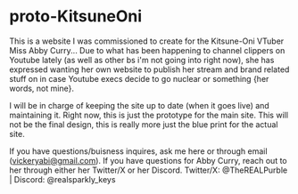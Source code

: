 # proto-KitsuneOni

This is a website I was commissioned to create for the Kitsune-Oni VTuber Miss Abby Curry...
Due to what has been happening to channel clippers on Youtube lately (as well as other bs i'm not going into right now), she has expressed wanting her own website to publish her stream and brand related stuff on in case Youtube execs decide to go nuclear or something {her words, not mine}.

I will be in charge of keeping the site up to date (when it goes live) and maintaining it. Right now, this is just the prototype for the main site. This will not be the final design, this is really more just the blue print for the actual site.

If you have questions/buisness inquires, ask me here or through email (vickeryabi@gmail.com).
If you have questions for Abby Curry, reach out to her through either her Twitter/X or her Discord. Twitter/X: @TheREALPurble  |   Discord: @realsparkly_keys